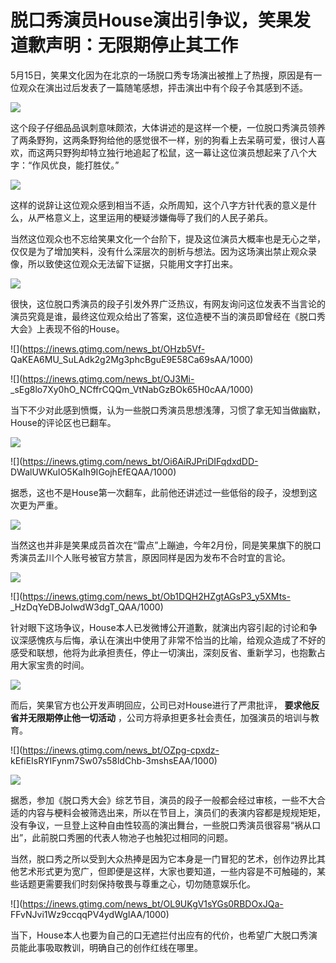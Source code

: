 # 脱口秀演员House演出引争议，笑果发道歉声明：无限期停止其工作

5月15日，笑果文化因为在北京的一场脱口秀专场演出被推上了热搜，原因是有一位观众在演出过后发表了一篇随笔感想，抨击演出中有个段子令其感到不适。

![](https://inews.gtimg.com/news_bt/O-2WxXQML9mWxJx6-JJKUTvIcLX46NAdiQ43cIoKmBcZcAA/1000)

这个段子仔细品品讽刺意味颇浓，大体讲述的是这样一个梗，一位脱口秀演员领养了两条野狗，这两条野狗给他的感觉很不一样，别的狗看上去呆萌可爱，很讨人喜欢，而这两只野狗却特立独行地追起了松鼠，这一幕让这位演员想起来了八个大字：“作风优良，能打胜仗。”

![](https://inews.gtimg.com/news_bt/OMHhRUUXNnTqbQq9C76pMDWYhMIAFLYJDkW-N0fabbVp0AA/1000)

这样的说辞让这位观众感到相当不适，众所周知，这个八字方针代表的意义是什么，从严格意义上，这里运用的梗疑涉嫌侮辱了我们的人民子弟兵。

当然这位观众也不忘给笑果文化一个台阶下，提及这位演员大概率也是无心之举，仅仅是为了增加笑料，没有什么深层次的剖析与想法。因为这场演出禁止观众录像，所以致使这位观众无法留下证据，只能用文字打出来。

![](https://inews.gtimg.com/news_bt/O5QTKVhdjycl26CESOmTffWAOL0R5WglMc31OyCUpO4DkAA/1000)

很快，这位脱口秀演员的段子引发外界广泛热议，有网友询问这位发表不当言论的演员究竟是谁，最终这位观众给出了答案，这位造梗不当的演员即曾经在《脱口秀大会》上表现不俗的House。

![](https://inews.gtimg.com/news_bt/OHzb5Vf-
QaKEA6MU_SuLAdk2g2Mg3phcBguE9E58Ca69sAA/1000)

![](https://inews.gtimg.com/news_bt/OJ3Mi-
_sEg8lo7Xy0hO_NCffrCQQm_VtNabGzBOk65H0cAA/1000)

当下不少对此感到愤慨，认为一些脱口秀演员思想浅薄，习惯了拿无知当做幽默，House的评论区也已翻车。

![](https://inews.gtimg.com/news_bt/OuSt4kqkyfgTWBf0L3AkI9Uq5JQBz8eoFdQo782gn5-RoAA/1000)

![](https://inews.gtimg.com/news_bt/Oi6AiRJPriDIFqdxdDD-
DWalUWKuIO5KaIh9IGojhEfEQAA/1000)

据悉，这也不是House第一次翻车，此前他还讲述过一些低俗的段子，没想到这次更为严重。

![](https://inews.gtimg.com/news_bt/OGzbcUOdLeGvzjGDo5b6VQKuEmG14h286KqqH2imfihnYAA/1000)

当然这也并非是笑果成员首次在“雷点”上蹦迪，今年2月份，同是笑果旗下的脱口秀演员孟川个人账号被官方禁言，原因同样是因为发布不合时宜的言论。

![](https://inews.gtimg.com/news_bt/O1covw1Nbkem0H-gZ8N07cH7L0_zGF06OYhHt3aZDkh4EAA/1000)

![](https://inews.gtimg.com/news_bt/Ob1DQH2HZgtAGsP3_y5XMts-
_HzDqYeDBJoIwdW3dgT_QAA/1000)

针对眼下这场争议，House本人已发微博公开道歉，就演出内容引起的讨论和争议深感愧疚与后悔，承认在演出中使用了非常不恰当的比喻，给观众造成了不好的感受和联想，他将为此承担责任，停止一切演出，深刻反省、重新学习，也抱歉占用大家宝贵的时间。

![](https://inews.gtimg.com/news_bt/OySi2z0yI_D-R4WrFukZV1chpdCaTj-57wr02d8u9qoUQAA/1000)

而后，笑果官方也公开发声明回应，公司已对House进行了严肃批评， **要求他反省并无限期停止他一切活动**
，公司方将承担更多社会责任，加强演员的培训与教育。

![](https://inews.gtimg.com/news_bt/OZpg-cpxdz-
kEfiEIsRYIFynm7Sw07s58ldChb-3mshsEAA/1000)

![](https://inews.gtimg.com/news_bt/O5BKh_k8nDK0IZqYTzgMwPlmapi8pagTtAi8EROT3e63YAA/1000)

据悉，参加《脱口秀大会》综艺节目，演员的段子一般都会经过审核，一些不大合适的内容与梗料会被筛选出来，所以在节目上，演员们的表演内容都是规规矩矩，没有争议，一旦登上这种自由性较高的演出舞台，一些脱口秀演员很容易“祸从口出”，此前脱口秀圈的代表人物池子也触犯过相同的问题。

当然，脱口秀之所以受到大众热捧是因为它本身是一门冒犯的艺术，创作边界比其他艺术形式更为宽广，但即便是这样，大家也要知道，一些内容是不可触碰的，某些话题更需要我们时刻保持敬畏与尊重之心，切勿随意娱乐化。

![](https://inews.gtimg.com/news_bt/OL9UKgV1sYGs0RBDOxJQa-
FFvNJvi1Wz9ccqqPV4ydWgIAA/1000)

当下，House本人也要为自己的口无遮拦付出应有的代价，也希望广大脱口秀演员能此事吸取教训，明确自己的创作红线在哪里。

